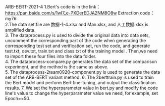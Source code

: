 ARB-BERT-2021-4
1.Bert's code is in the link：https://pan.baidu.com/s/1wI7_e-PXDerEDJA2NM8O8w   Extraction code：my76   
2.The data set file are 数据-1-4.xlsx and Man.xlsx, and 人工数据.xlsx is amplified data.  
3. The dataprocess.py is used to divide the original data into data sets, uncomment the corresponding part of the code when generating the corresponding test set and verification set, run the code, and generate test.txt, dev.txt, train.txt and class.txt of the training model . Then,we need to import these four files into the data folder.  
4. The dataprocess-compare.py generates the data set of the comparison experiment, and the method is the same as above.   
5. The dataprocess-2team0920-component.py is used to generate the data set of the ARB-BERT variant method.
6. The 2berttrain.py is used to train the Bert model and perform Bert fine-tuning, and output the classification results.
7. We set the hyperparameter value in bert.py and modify the code line's value to change the hyperparameter value we need, for example, set Epoch==50.  

